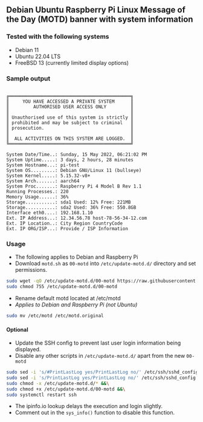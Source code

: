 ## Debian Ubuntu Raspberry Pi Linux Message of the Day (MOTD) banner with system information

### Tested with the following systems
* Debian 11
* Ubuntu 22.04 LTS
* FreeBSD 13 (currently limited display options)

### Sample output
```terminal

╔═════════════════════════════════════════════╗
║     YOU HAVE ACCESSED A PRIVATE SYSTEM      ║
║         AUTHORISED USER ACCESS ONLY         ║
║                                             ║
║ Unauthorised use of this system is strictly ║
║ prohibited and may be subject to criminal   ║
║ prosecution.                                ║
║                                             ║
║  ALL ACTIVITIES ON THIS SYSTEM ARE LOGGED.  ║
╚═════════════════════════════════════════════╝

System Date/Time..: Sunday, 15 May 2022, 06:21:02 PM
System Uptime.....: 3 days, 2 hours, 28 minutes
System Hostname...: pi-test
System OS.........: Debian GNU/Linux 11 (bullseye)
System Kernel.....: 5.15.32-v8+
System Arch.......: aarch64
System Proc.......: Raspberry Pi 4 Model B Rev 1.1
Running Processes.: 220
Memory Usage......: 36%
Storage...........: sda1 Used: 12% Free: 221MB
Storage...........: sda2 Used: 36% Free: 550.8GB
Interface eth0....: 192.168.1.10
Ext. IP Address...: 12.34.56.78 host-78-56-34-12.com
Ext. IP Location..: City Region CountryCode
Ext. IP ORG/ISP...: Provide / ISP Information

```


### Usage
* The following applies to Debian and Raspberry Pi
* Download `motd.sh` as `00-motd` into `/etc/update-motd.d/` directory and set permissions.
```sh
sudo wget -qO /etc/update-motd.d/00-motd https://raw.githubusercontent.com/bradsec/motd/main/motd.sh &&\
sudo chmod 755 /etc/update-motd.d/00-motd
```

* Rename default motd located at /etc/motd
* *Applies to Debian and Raspberry Pi (not Ubuntu)* 
```sh
sudo mv /etc/motd /etc/motd.original
```

#### Optional
* Update the SSH config to prevent last user login information being displayed.
* Disable any other scripts in `/etc/update-motd.d/` apart from the new `00-motd`  
```sh
sudo sed -i 's/#PrintLastLog yes/PrintLastLog no/' /etc/ssh/sshd_config &&\
sudo sed -i 's/PrintLastLog yes/PrintLastLog no/' /etc/ssh/sshd_config &&\
sudo chmod -x /etc/update-motd.d/* &&\
sudo chmod +x /etc/update-motd.d/00-motd &&\
sudo systemctl restart ssh
```
* The ipinfo.io lookup delays the execution and login slightly.
* Comment out in the `sys_info()` function to disable this function.


